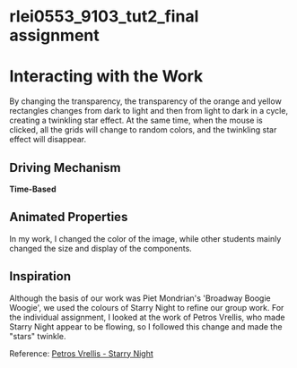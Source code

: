 # rlei0553_9103_tut2_final assignment

# Interacting with the Work

By changing the transparency, the transparency of the orange and yellow rectangles changes from dark to light and then from light to dark in a cycle, creating a twinkling star effect. At the same time, when the mouse is clicked, all the grids will change to random colors, and the twinkling star effect will disappear.

## Driving Mechanism

**Time-Based**

## Animated Properties

In my work, I changed the color of the image, while other students mainly changed the size and display of the components.

## Inspiration

Although the basis of our work was Piet Mondrian's 'Broadway Boogie Woogie', we used the colours of Starry Night to refine our group work. For the individual assignment, I looked at the work of Petros Vrellis, who made Starry Night appear to be flowing, so I followed this change and made the "stars" twinkle.

Reference: [Petros Vrellis - Starry Night](http://artof01.com/vrellis/works/starry_night.html)
